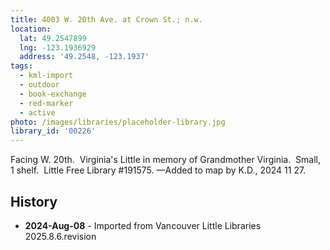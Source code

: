 ```yaml
---
title: 4003 W. 20th Ave. at Crown St.; n.w.
location:
  lat: 49.2547899
  lng: -123.1936929
  address: '49.2548, -123.1937'
tags:
  - kml-import
  - outdoor
  - book-exchange
  - red-marker
  - active
photo: /images/libraries/placeholder-library.jpg
library_id: '00226'
---
```

Facing W. 20th.  Virginia's Little in memory of Grandmother Virginia. 
 Small, 1 shelf.  Little Free Library #191575.
—Added to map by K.D., 2024 11 27.

## History
- **2024-Aug-08** - Imported from Vancouver Little Libraries 2025.8.6.revision
